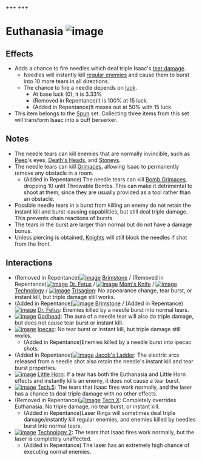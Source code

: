 +++
+++

 # Euthanasia ![image](/image/Euthanasia.png) 

Effects
---------


* Adds a chance to fire needles which deal triple Isaac's [tear damage](/wiki/Damage "Damage").
	+ Needles will instantly kill [regular enemies](/wiki/Monsters "Monsters") and cause them to burst into 10 more tears in all directions.
	+ The chance to fire a needle depends on [luck](/wiki/Luck "Luck").
		- At base luck (0), it is 3.33%
		- (Removed in Repentance)It is 100% at 15 luck.
		- (Added in Repentance)It maxes out at 50% with 15 luck.
* This item belongs to the [Spun](/wiki/Spun "Spun") set. Collecting three items from this set will transform Isaac into a buff berserker.


Notes
-------


* The needle tears can kill enemies that are normally invincible, such as [Peep](/wiki/Peep "Peep")'s eyes, [Death's Heads](/wiki/Death%27s_Head "Death's Head"), and [Stoneys](/wiki/Stoney "Stoney").
* The needle tears can kill [Grimaces](/wiki/Stone_Grimace "Stone Grimace"), allowing Isaac to permanently remove any obstacle in a room.
	+ (Added in Repentance) The needle tears can kill [Bomb Grimaces](/wiki/Stone_Grimace "Stone Grimace"), dropping 10 unlit Throwable Bombs. This can make it detrimental to shoot at them, since they are usually provided as a tool rather than an obstacle.
* Possible needle tears in a burst from killing an enemy do not retain the instant kill and burst-causing capabilities, but still deal triple damage. This prevents chain reactions of bursts.
* The tears in the burst are larger than normal but do not have a damage bonus.
* Unless piercing is obtained, [Knights](/wiki/Knight "Knight") will still block the needles if shot from the front.


Interactions
--------------


* (Removed in Repentance)[![image](/image/Brimstone.png)](/wiki/Brimstone "Brimstone") [Brimstone](/wiki/Brimstone "Brimstone") / (Removed in Repentance)[![image](/image/Dr._Fetus.png)](/wiki/Dr._Fetus "Dr. Fetus") [Dr. Fetus](/wiki/Dr._Fetus "Dr. Fetus") / [![image](/image/Mom%27s_Knife.png)](/wiki/Mom%27s_Knife "Mom's Knife") [Mom's Knife](/wiki/Mom%27s_Knife "Mom's Knife") / [![image](/image/Technology.png)](/wiki/Technology "Technology") [Technology](/wiki/Technology "Technology") / [![image](/image/Trisagion.png)](/wiki/Trisagion "Trisagion") [Trisagion](/wiki/Trisagion "Trisagion"): No appearance change, tear burst, or instant kill, but triple damage still works.
* (Added in Repentance)[![image](/image/Brimstone.png)](/wiki/Brimstone "Brimstone") [Brimstone](/wiki/Brimstone "Brimstone") / (Added in Repentance)[![image](/image/Dr._Fetus.png)](/wiki/Dr._Fetus "Dr. Fetus") [Dr. Fetus](/wiki/Dr._Fetus "Dr. Fetus"): Enemies killed by a needle burst into normal tears.
* [![image](/image/Godhead.png)](/wiki/Godhead "Godhead") [Godhead](/wiki/Godhead "Godhead"): The aura of a needle tear will also do triple damage, but does not cause tear burst or instant kill.
* [![image](/image/Ipecac.png)](/wiki/Ipecac "Ipecac") [Ipecac](/wiki/Ipecac "Ipecac"): No tear burst or instant kill, but triple damage still works.
	+ (Added in Repentance)Enemies killed by a needle burst into ipecac shots.
* (Added in Repentance)[![image](/image/Jacob%27s_Ladder.png)](/wiki/Jacob%27s_Ladder "Jacob's Ladder") [Jacob's Ladder](/wiki/Jacob%27s_Ladder "Jacob's Ladder"): The electric arcs released from a needle shot also retain the needle's instant kill and tear burst properties.
* [![image](/image/Little_Horn_(Item).png)](/wiki/Little_Horn_(Item) "Little Horn") [Little Horn](/wiki/Little_Horn_(Item) "Little Horn (Item)"): If a tear has both the Euthanasia and Little Horn effects and instantly kills an enemy, it does not cause a tear burst.
* [![image](/image/Tech.5.png)](/wiki/Tech.5 "Tech.5") [Tech.5](/wiki/Tech.5 "Tech.5"): The tears that Isaac fires work normally, and the laser has a chance to deal triple damage with no other effects.
* (Removed in Repentance)[![image](/image/Tech_X.png)](/wiki/Tech_X "Tech X") [Tech X](/wiki/Tech_X "Tech X"): Completely overrides Euthanasia. No triple damage, no tear burst, or instant kill.
	+ (Added in Repentance)Laser Rings will sometimes deal triple damage/instantly kill regular enemies, and enemies killed by needles burst into normal tears.
* [![image](/image/Technology_2.png)](/wiki/Technology_2 "Technology 2") [Technology 2](/wiki/Technology_2 "Technology 2"): The tears that Isaac fires work normally, but the laser is completely unaffected.
	+ (Added in Repentance) The laser has an extremely high chance of executing normal enemies.


